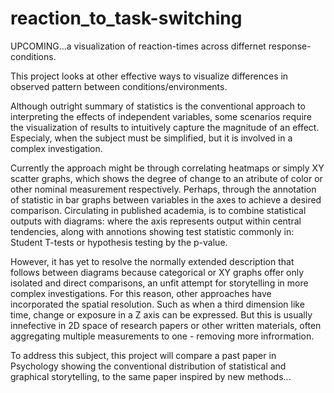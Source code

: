 # reaction_to_task-switching
UPCOMING...a visualization of reaction-times across differnet response-conditions.

This project looks at other effective ways to visualize differences in observed pattern between conditions/environments. 

Although outright summary of statistics is the conventional approach to interpreting the effects of independent variables, some scenarios require the visualization of results to intuitively capture the magnitude of an effect. Especialy, when the subject must be simplified, but it is involved in a complex investigation.
    
Currently the approach might be through correlating heatmaps or simply XY scatter graphs, which shows the degree of change to an atribute of color or other nominal measurement respectively. Perhaps, through the annotation of statistic in bar graphs between variables in the axes to achieve a desired comparison. Circulating in published academia, is to combine statistical outputs with diagrams: where the axis represents output within central tendencies, along with annotions showing test statistic commonly in: Student T-tests or hypothesis testing by the p-value. 

However, it has yet to resolve the normally extended description that follows between diagrams because categorical or XY graphs offer only isolated and direct comparisons, an unfit attempt for storytelling in more complex investigations. For this reason, other approaches have incorporated the spatial resolution. Such as when a third dimension like time, change or exposure in a Z axis can be expressed. But this is usually innefective in 2D space of research papers or other written materials, often aggregating multiple measurements to one - removing more infrormation.

To address this subject, this project will compare a past paper in Psychology showing the conventional distribution of statistical and graphical storytelling, to the same paper inspired by new methods...
